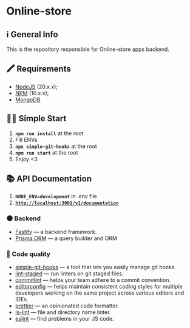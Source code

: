 # Online-store

## ℹ️ General Info

This is the repository responsible for Online-store apps backend.

## 🖍 Requirements

- [NodeJS](https://nodejs.org/en/) (20.x.x);
- [NPM](https://www.npmjs.com/) (10.x.x);
- [MongoDB](https://www.mongodb.com/)

## 🏃‍♂️ Simple Start

1. **`npm run install`** at the root
2. Fill ENVs
3. **`npx simple-git-hooks`** at the root
4. **`npm run start`** at the root
5. Enjoy <3

## 📚 API Documentation

1. **`NODE_ENV=development`** in .env file
2. [**`http://localhost:3001/v1/documentation`**](http://localhost:3001/v1/documentation)

### 🌑 Backend

- [Fastify](https://www.fastify.io/) — a backend framework.
- [Prisma ORM](https://www.prisma.io/) — a query builder and ORM

### 🥊 Code quality

- [simple-git-hooks](https://www.npmjs.com/package/simple-git-hooks) — a tool that lets you easily manage git hooks.
- [lint-staged](https://www.npmjs.com/package/lint-staged) — run linters on git staged files.
- [commitlint](https://commitlint.js.org/) — helps your team adhere to a commit convention.
- [editorconfig](https://editorconfig.org/) — helps maintain consistent coding styles for multiple developers working on the same project across various editors and IDEs.
- [prettier](https://prettier.io/) — an opinionated code formatter.
- [ls-lint](https://ls-lint.org/) — file and directory name linter.
- [eslint](https://eslint.org/) — find problems in your JS code.
